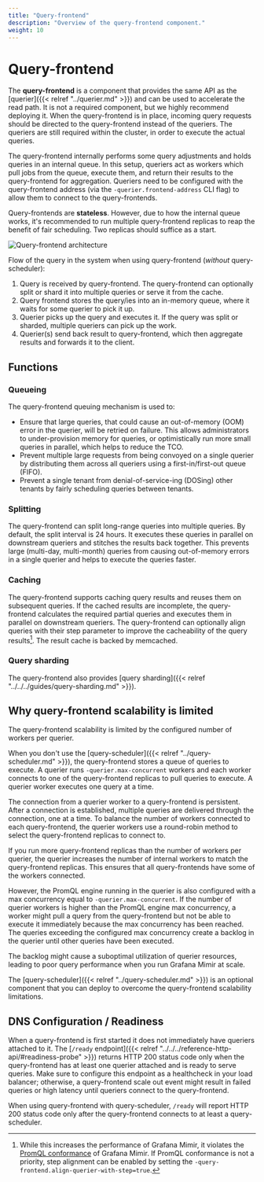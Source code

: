 ```yaml
---
title: "Query-frontend"
description: "Overview of the query-frontend component."
weight: 10
---
```


# Query-frontend

The **query-frontend** is a component that provides the same API as the [querier]({{< relref "../querier.md" >}}) and can be used to accelerate the read path. It is not a required component, but we highly recommend deploying it. When the query-frontend is in place, incoming query requests should be directed to the query-frontend instead of the queriers. The queriers are still required within the cluster, in order to execute the actual queries.

The query-frontend internally performs some query adjustments and holds queries in an internal queue. In this setup, queriers act as workers which pull jobs from the queue, execute them, and return their results to the query-frontend for aggregation. Queriers need to be configured with the query-frontend address (via the `-querier.frontend-address` CLI flag) to allow them to connect to the query-frontends.

Query-frontends are **stateless**. However, due to how the internal queue works, it's recommended to run multiple query-frontend replicas to reap the benefit of fair scheduling. Two replicas should suffice as a start.

![Query-frontend architecture](../../images/query-frontend-architecture.png)

[//]: # "Diagram source at https://docs.google.com/presentation/d/1bHp8_zcoWCYoNU2AhO2lSagQyuIrghkCncViSqn14cU/edit"

Flow of the query in the system when using query-frontend (_without_ query-scheduler):

1. Query is received by query-frontend. The query-frontend can optionally split or shard it into multiple queries or serve it from the cache.
2. Query frontend stores the query/ies into an in-memory queue, where it waits for some querier to pick it up.
3. Querier picks up the query and executes it. If the query was split or sharded, multiple queriers can pick up the work.
4. Querier(s) send back result to query-frontend, which then aggregate results and forwards it to the client.

## Functions

### Queueing

The query-frontend queuing mechanism is used to:

- Ensure that large queries, that could cause an out-of-memory (OOM) error in the querier, will be retried on failure. This allows administrators to under-provision memory for queries, or optimistically run more small queries in parallel, which helps to reduce the TCO.
- Prevent multiple large requests from being convoyed on a single querier by distributing them across all queriers using a first-in/first-out queue (FIFO).
- Prevent a single tenant from denial-of-service-ing (DOSing) other tenants by fairly scheduling queries between tenants.

### Splitting

The query-frontend can split long-range queries into multiple queries. By default, the split interval is 24 hours. It executes these queries in parallel on downstream queriers and stitches the results back together. This prevents large (multi-day, multi-month) queries from causing out-of-memory errors in a single querier and helps to execute the queries faster.

### Caching

The query-frontend supports caching query results and reuses them on subsequent queries. If the cached results are incomplete, the query-frontend calculates the required partial queries and executes them in parallel on downstream queriers. The query-frontend can optionally align queries with their step parameter to improve the cacheability of the query results[^1]. The result cache is backed by memcached.

[^1]: While this increases the performance of Grafana Mimir, it violates the [PromQL conformance](https://prometheus.io/blog/2021/05/03/introducing-prometheus-conformance-program/) of Grafana Mimir. If PromQL conformance is not a priority, step alignment can be enabled by setting the `-query-frontend.align-querier-with-step=true`.

### Query sharding

The query-frontend also provides [query sharding]({{< relref "../../../guides/query-sharding.md" >}}).

## Why query-frontend scalability is limited

The query-frontend scalability is limited by the configured number of workers per querier.

When you don't use the [query-scheduler]({{< relref "../query-scheduler.md" >}}), the query-frontend stores a queue of queries to execute. A querier runs `-querier.max-concurrent` workers and each worker connects to one of the query-frontend replicas to pull queries to execute. A querier worker executes one query at a time.

The connection from a querier worker to a query-frontend is persistent. After a connection is established, multiple queries are delivered through the connection, one at a time. To balance the number of workers connected to each query-frontend, the querier workers use a round-robin method to select the query-frontend replicas to connect to.

If you run more query-frontend replicas than the number of workers per querier, the querier increases the number of internal workers to match the query-frontend replicas. This ensures that all query-frontends have some of the workers connected.

However, the PromQL engine running in the querier is also configured with a max concurrency equal to `-querier.max-concurrent`.
If the number of querier workers is higher than the PromQL engine max concurrency, a worker might pull a query from the query-frontend but not be able to execute it immediately because the max concurrency has been reached.
The queries exceeding the configured max concurrency create a backlog in the querier until other queries have been executed.

The backlog might cause a suboptimal utilization of querier resources, leading to poor query performance when you run Grafana Mimir at scale.

The [query-scheduler]({{< relref "../query-scheduler.md" >}}) is an optional component that you can deploy to overcome the query-frontend scalability limitations.

## DNS Configuration / Readiness

When a query-frontend is first started it does not immediately have queriers attached to it. The [`/ready` endpoint]({{< relref "../../../reference-http-api/#readiness-probe" >}}) returns HTTP 200 status code only when the query-frontend has at least one querier attached and is ready to serve queries. Make sure to configure this endpoint as a healthcheck in your load balancer; otherwise, a query-frontend scale out event might result in failed queries or high latency until queriers connect to the query-frontend.

When using query-frontend with query-scheduler, `/ready` will report HTTP 200 status code only after the query-frontend connects to at least a query-scheduler.
